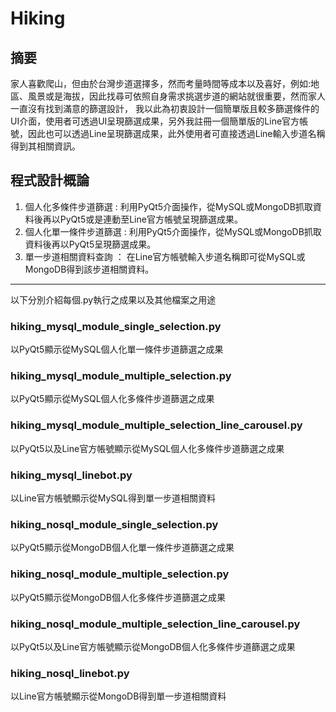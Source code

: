 # Hiking
## 摘要
家人喜歡爬山，但由於台灣步道選擇多，然而考量時間等成本以及喜好，例如:地區、風景或是海拔，因此找尋可依照自身需求挑選步道的網站就很重要，然而家人一直沒有找到滿意的篩選設計，
我以此為初衷設計一個簡單版且較多篩選條件的UI介面，使用者可透過UI呈現篩選成果，另外我註冊一個簡單版的Line官方帳號，因此也可以透過Line呈現篩選成果，此外使用者可直接透過Line輸入步道名稱得到其相關資訊。
## 程式設計概論
1. 個人化多條件步道篩選 : 利用PyQt5介面操作，從MySQL或MongoDB抓取資料後再以PyQt5或是連動至Line官方帳號呈現篩選成果。
2. 個人化單一條件步道篩選 : 利用PyQt5介面操作，從MySQL或MongoDB抓取資料後再以PyQt5呈現篩選成果。
3. 單一步道相關資料查詢 ： 在Line官方帳號輸入步道名稱即可從MySQL或MongoDB得到該步道相關資料。<br/>
------------------------------------------------------------------------------------------------
以下分別介紹每個.py執行之成果以及其他檔案之用途
### hiking_mysql_module_single_selection.py
以PyQt5顯示從MySQL個人化單一條件步道篩選之成果
### hiking_mysql_module_multiple_selection.py
以PyQt5顯示從MySQL個人化多條件步道篩選之成果
### hiking_mysql_module_multiple_selection_line_carousel.py
以PyQt5以及Line官方帳號顯示從MySQL個人化多條件步道篩選之成果
### hiking_mysql_linebot.py
以Line官方帳號顯示從MySQL得到單一步道相關資料
### hiking_nosql_module_single_selection.py
以PyQt5顯示從MongoDB個人化單一條件步道篩選之成果
### hiking_nosql_module_multiple_selection.py
以PyQt5顯示從MongoDB個人化多條件步道篩選之成果
### hiking_nosql_module_multiple_selection_line_carousel.py
以PyQt5以及Line官方帳號顯示從MongoDB個人化多條件步道篩選之成果
### hiking_nosql_linebot.py
以Line官方帳號顯示從MongoDB得到單一步道相關資料
